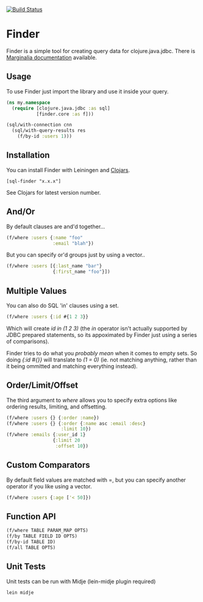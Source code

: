 
[![Build Status](https://secure.travis-ci.org/rodnaph/finder.png?branch=master)](http://travis-ci.org/rodnaph/finder)

Finder
======

Finder is a simple tool for creating query data for clojure.java.jdbc.  There is
[Marginalia documentation](http://boxuk.github.com/finder/) available.

Usage
-----

To use Finder just import the library and use it inside your query.

```clojure
(ns my.namespace
  (require [clojure.java.jdbc :as sql]
           [finder.core :as f]))

(sql/with-connection cnn
  (sql/with-query-results res
    (f/by-id :users 1)))
```

Installation
------------

You can install Finder with Leiningen and [Clojars](https://clojars.org/boxuk/finder).

```
[sql-finder "x.x.x"]
```

See Clojars for latest version number.

And/Or
------

By default clauses are and'd together...

```clojure
(f/where :users {:name "foo"
                 :email "blah"})
```

But you can specify or'd groups just by using a vector..

```clojure
(f/where :users [{:last_name "bar"}
                 {:first_name "foo"}])
```

Multiple Values
---------------

You can also do SQL 'in' clauses using a set.

```clojure
(f/where :users {:id #{1 2 3}}
```

Which will create _id in (1 2 3)_ (the _in_ operator isn't actually
supported by JDBC prepared statements, so its appoximated by Finder
just using a series of comparisons).

Finder tries to do what you _probably mean_ when it comes to empty
sets.  So doing _{:id #{}}_ will translate to _(1 = 0)_ (ie. not
matching anything, rather than it being ommitted and matching
everything instead).

Order/Limit/Offset
------------------

The third argument to _where_ allows you to specify extra options
like ordering results, limiting, and offsetting.

```clojure
(f/where :users {} {:order :name})
(f/where :users {} {:order {:name asc :email :desc}
                    :limit 10})
(f/where :emails {:user_id 1}
                 {:limit 20
                  :offset 10})
```

Custom Comparators
------------------

By default field values are matched with =, but you can specify
another operator if you like using a vector.

```clojure
(f/where :users {:age ['< 50]})
```

Function API
------------

```clojure
(f/where TABLE PARAM_MAP OPTS)
(f/by TABLE FIELD ID OPTS)
(f/by-id TABLE ID)
(f/all TABLE OPTS)
```

Unit Tests
----------

Unit tests can be run with Midje (lein-midje plugin required)

```
lein midje
```

